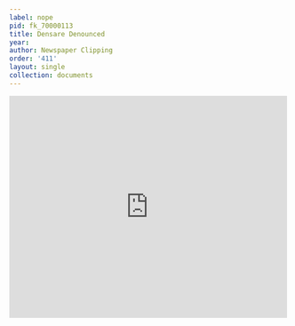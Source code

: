 ```yaml
---
label: nope
pid: fk_70000113
title: Densare Denounced
year:
author: Newspaper Clipping
order: '411'
layout: single
collection: documents
---
```

<iframe src="https://northwestern.app.box.com/embed/s/0elag4vfskyai23cjxoursnvfepw5coj?sortColumn=date&view=list" width="500" height="400" frameborder="0" allowfullscreen webkitallowfullscreen msallowfullscreen></iframe>

